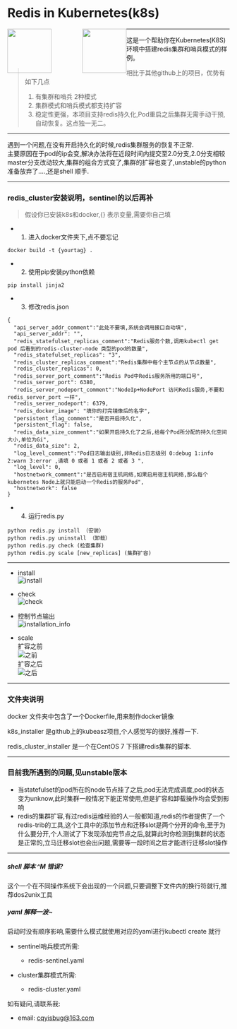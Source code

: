 # Redis in Kubernetes(k8s)


<img src="https://github.com/marscqy/redis-in-k8s/blob/master/images/k8s-logo.png" width="100px" style="float:left" /><img src="https://github.com/marscqy/redis-in-k8s/blob/master/images/redis-logo.jpg" width="100px" style="margin-left:70px;float:left"/>

-----

这是一个帮助你在Kubernetes(K8S)环境中搭建redis集群和哨兵模式的样例。

> 相比于其他github上的项目，优势有如下几点
> 1. 有集群和哨兵 2种模式  
> 2. 集群模式和哨兵模式都支持扩容  
> 3. 稳定性更强，本项目支持redis持久化,Pod重启之后集群无需手动干预,自动恢复。这点独一无二。

-----

遇到一个问题,在没有开启持久化的时候,redis集群服务的恢复不正常.  
主要原因在于pod的ip会变,解决办法将在近段时间内提交至2.0分支,2.0分支相较master分支改动较大,集群的组合方式变了,集群的扩容也变了,unstable的python准备放弃了....,还是shell 顺手.

----

### redis_cluster安装说明，sentinel的以后再补

>假设你已安装k8s和docker,{} 表示变量,需要你自己填

- 1. 进入docker文件夹下,点不要忘记
```
docker build -t {yourtag} .  
```

- 2. 使用pip安装python依赖
```
pip install jinja2
```

- 3. 修改redis.json
```
{
  "api_server_addr_comment":"此处不要填,系统会调用接口自动填",
  "api_server_addr": "",
  "redis_statefulset_replicas_comment":"Redis服务个数,调用kubectl get pod 后看到的redis-cluster-node 类型的pod的数量",
  "redis_statefulset_replicas": "3",
  "redis_cluster_replicas_comment":"Redis集群中每个主节点的从节点数量",
  "redis_cluster_replicas": 0,
  "redis_server_port_comment":"Redis Pod中Redis服务所用的端口号",
  "redis_server_port": 6380,
  "redis_server_nodeport_comment":"NodeIp+NodePort 访问Redis服务,不要和redis_server_port 一样",
  "redis_server_nodeport": 6379,
  "redis_docker_image": "填你的打完镜像后的名字",
  "persistent_flag_comment":"是否开启持久化",
  "persistent_flag": false,
  "redis_data_size_comment":"如果开启持久化了之后,给每个Pod所分配的持久化空间大小,单位为Gi",
  "redis_data_size": 2,
  "log_level_comment":"Pod日志输出级别,非Redis日志级别 0:debug 1:info 2:warn 3:error ,请填 0 或者 1 或者 2 或者 3 ",
  "log_level": 0,
  "hostnetwork_comment":"是否启用宿主机网络,如果启用宿主机网络,那么每个kubernetes Node上就只能启动一个Redis的服务Pod",
  "hostnetwork": false
}

```

- 4. 运行redis.py
```
python redis.py install （安装）
python redis.py uninstall （卸载）
python redis.py check (检查集群)
python redis.py scale [new_replicas] (集群扩容)

```


-----

- install  
![install](https://raw.githubusercontent.com/marscqy/redis-in-k8s/master/images/install.jpg)

- check  
![check](https://raw.githubusercontent.com/marscqy/redis-in-k8s/master/images/check.jpg)

- 控制节点输出  
![installation_info](https://raw.githubusercontent.com/marscqy/redis-in-k8s/master/images/install_info.jpg)

- scale  
扩容之前  
![之前](https://raw.githubusercontent.com/marscqy/redis-in-k8s/master/images/pre_scale.jpg)  
扩容之后  
![之后](https://raw.githubusercontent.com/marscqy/redis-in-k8s/master/images/after_sacle.jpg)

-----
### 文件夹说明

docker 文件夹中包含了一个Dockerfile,用来制作docker镜像

k8s_installer 是github上的kubeasz项目,个人感觉写的很好,推荐一下.

redis_cluster_installer 是一个在CentOS 7 下搭建redis集群的脚本.


-----

### 目前我所遇到的问题,见unstable版本

- 当statefulset的pod所在的node节点挂了之后,pod无法完成调度,pod的状态变为unknow,此时集群一般情况下能正常使用,但是扩容和卸载操作均会受到影响
- redis的集群扩容,有过redis运维经验的人一般都知道,redis的作者提供了一个redis-trib的工具,这个工具中的添加节点和迁移slot是两个分开的命令,至于为什么要分开,个人测试了下发现添加完节点之后,就算此时你检测到集群的状态是正常的,立马迁移slot也会出问题,需要等一段时间之后才能进行迁移slot操作

-----

#####  shell 脚本 ^M 错误?
这个一个在不同操作系统下会出现的一个问题,只要调整下文件内的换行符就行,推荐dos2unix工具


#####  yaml 解释一波~

启动时没有顺序影响,需要什么模式就使用对应的yaml进行kubectl create 就行  

- sentinel哨兵模式所需: 
    - redis-sentinel.yaml

- cluster集群模式所需:
    - redis-cluster.yaml


如有疑问,请联系我:  
- email: cqyisbug@163.com  
